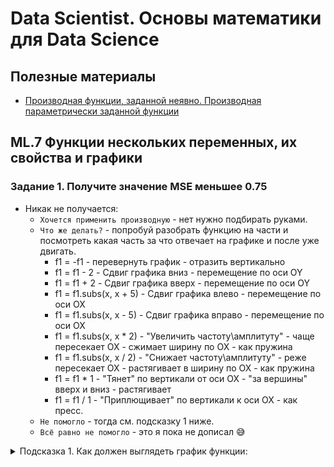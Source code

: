 # Data Scientist. Основы математики для Data Science

## Полезные материалы
* [Производная функции, заданной неявно.
Производная параметрически заданной функции](http://mathprofi.ru/proizvodnye_neyavnoi_parametricheskoi_funkcii.html)  
  

## ML.7 Функции нескольких переменных, их свойства и графики
### Задание 1. Получите значение MSE меньшее 0.75
* Никак не получается:
  * `Хочется применить производную` - нет нужно подбирать руками.
  * `Что же делать?` - попробуй разобрать функцию на части и посмотреть какая часть за что отвечает на графике и после уже двигать.
    * f1 = -f1 - перевернуть график - отразить вертикально
    * f1 = f1 - 2  -  Сдвиг графика вниз - перемещение по оси OY
    * f1 = f1 + 2  - Сдвиг графика вверх - перемещение по оси OY
    * f1 = f1.subs(x, x + 5)  - Сдвиг графика влево - перемещение по оси OX
    * f1 = f1.subs(x, x - 5)  - Сдвиг графика вправо - перемещение по оси OX
    * f1 = f1.subs(x, x * 2)  - "Увеличить частоту\амплитуту" - чаще пересекает OX - сжимает ширину по OX - как пружина
    * f1 = f1.subs(x, x / 2)  - "Снижает частоту\амплитуту" - реже пересекает OX - растягивает в ширину по OX - как пружина
    * f1 = f1 * 1 - "Тянет" по вертикали от оси OX - "за вершины" вверх и вниз - растягивает 
    * f1 = f1 / 1 - "Приплющивает" по вертикали к оси OX - как пресс.
  * `Не помогло` - тогда см. подсказку 1 ниже.
  * `Всё равно не помогло` - это я пока не дописал 😅  
  
<details>
<summary>Подсказка 1. Как должен выглядеть график функции:</summary>
<img src="img/math-07-mse-less-075.jpg" alt="MSE less 0.75">
</details>  
  